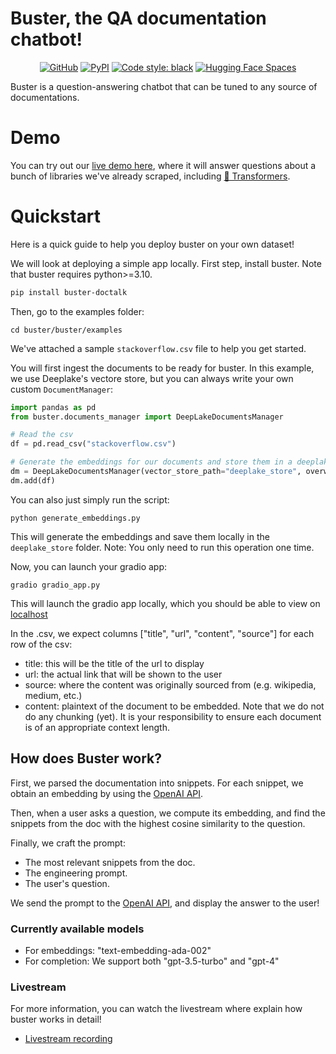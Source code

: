 # Buster, the QA documentation chatbot!

<div align="center">

[![GitHub](https://img.shields.io/github/license/jerpint/buster)](https://github.com/jerpint/buster)
[![PyPI](https://img.shields.io/pypi/v/buster-doctalk?logo=pypi)](https://pypi.org/project/buster-doctalk)
[![Code style: black](https://img.shields.io/badge/code%20style-black-000000.svg)](https://github.com/psf/black)
[![Hugging Face Spaces](https://img.shields.io/badge/🤗%20Hugging%20Face-Buster%20Demo-blue)](https://huggingface.co/spaces/jerpint/buster)

</div>

Buster is a question-answering chatbot that can be tuned to any source of documentations.

# Demo

You can try out our [live demo here](https://huggingface.co/spaces/jerpint/buster), where it will answer questions about a bunch of libraries we've already scraped, including [🤗 Transformers](https://huggingface.co/docs/transformers/index).


# Quickstart

Here is a quick guide to help you deploy buster on your own dataset!

We will look at deploying a simple app locally.
First step, install buster. Note that buster requires python>=3.10.

```bash
pip install buster-doctalk
```

Then, go to the examples folder:

    cd buster/buster/examples

We've attached a sample `stackoverflow.csv` file to help you get started.

You will first ingest the documents to be ready for buster. In this example, we use Deeplake's vectore store, but you can always write your own custom `DocumentManager`:


```python
import pandas as pd
from buster.documents_manager import DeepLakeDocumentsManager

# Read the csv
df = pd.read_csv("stackoverflow.csv")

# Generate the embeddings for our documents and store them in a deeplake format
dm = DeepLakeDocumentsManager(vector_store_path="deeplake_store", overwrite=True)
dm.add(df)
```

You can also just simply run the script:

    python generate_embeddings.py


This will generate the embeddings and save them locally in the `deeplake_store` folder.
Note: You only need to run this operation one time.

Now, you can launch your gradio app:

    gradio gradio_app.py

This will launch the gradio app locally, which you should be able to view on [localhost]( http://127.0.0.1:7860)

In the .csv, we expect columns ["title", "url", "content", "source"] for each row of the csv:

* title: this will be the title of the url to display
* url: the actual link that will be shown to the user
* source: where the content was originally sourced from (e.g. wikipedia, medium, etc.)
* content: plaintext of the document to be embedded. Note that we do not do any chunking (yet). It is your responsibility to ensure each document is of an appropriate context length.

## How does Buster work?

First, we parsed the documentation into snippets. For each snippet, we obtain an embedding by using the [OpenAI API](https://beta.openai.com/docs/guides/embeddings/what-are-embeddings).

Then, when a user asks a question, we compute its embedding, and find the snippets from the doc with the highest cosine similarity to the question.

Finally, we craft the prompt:
- The most relevant snippets from the doc.
- The engineering prompt.
- The user's question.

We send the prompt to the [OpenAI API](https://beta.openai.com/docs/api-reference/completions), and display the answer to the user!

### Currently available models

- For embeddings: "text-embedding-ada-002"
- For completion: We support both "gpt-3.5-turbo" and "gpt-4"

### Livestream

For more information, you can watch the livestream where explain how buster works in detail!

- [Livestream recording](https://youtu.be/LB5g-AhfPG8)